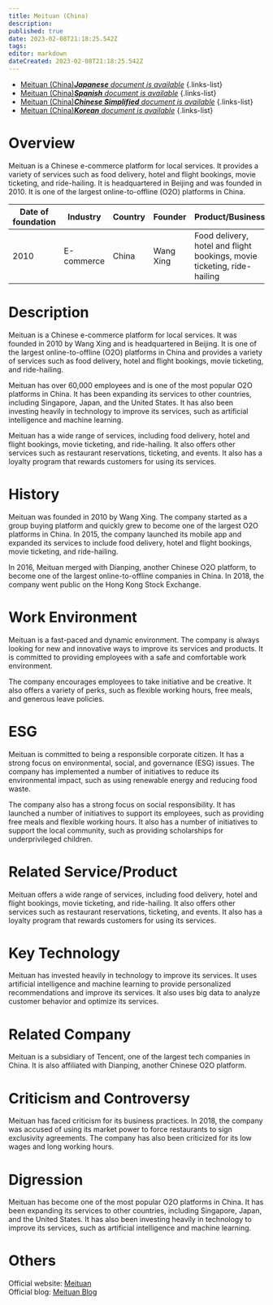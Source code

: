 ```yaml
---
title: Meituan (China)
description: 
published: true
date: 2023-02-08T21:18:25.542Z
tags: 
editor: markdown
dateCreated: 2023-02-08T21:18:25.542Z
---
```


- [Meituan (China)***Japanese** document is available*](/ja/Knowledge-base/Dictionary/Company/meituan-china)
{.links-list}
- [Meituan (China)***Spanish** document is available*](/es/Knowledge-base/Dictionary/Company/meituan-china)
{.links-list}
- [Meituan (China)***Chinese Simplified** document is available*](/zh/Knowledge-base/Dictionary/Company/meituan-china)
{.links-list}
- [Meituan (China)***Korean** document is available*](/ko/Knowledge-base/Dictionary/Company/meituan-china)
{.links-list}


# Overview
Meituan is a Chinese e-commerce platform for local services. It provides a variety of services such as food delivery, hotel and flight bookings, movie ticketing, and ride-hailing. It is headquartered in Beijing and was founded in 2010. It is one of the largest online-to-offline (O2O) platforms in China.

| Date of foundation | Industry | Country | Founder | Product/Business | Number of employees | Location of headquarters | Company website |
| ------------- | ------------- | ------------- | ------------- | ------------- | ------------- | ------------- | ------------- |
| 2010 | E-commerce | China | Wang Xing | Food delivery, hotel and flight bookings, movie ticketing, ride-hailing | 60,000+ | Beijing, China | [Meituan](https://www.meituan.com/) |

# Description
Meituan is a Chinese e-commerce platform for local services. It was founded in 2010 by Wang Xing and is headquartered in Beijing. It is one of the largest online-to-offline (O2O) platforms in China and provides a variety of services such as food delivery, hotel and flight bookings, movie ticketing, and ride-hailing.

Meituan has over 60,000 employees and is one of the most popular O2O platforms in China. It has been expanding its services to other countries, including Singapore, Japan, and the United States. It has also been investing heavily in technology to improve its services, such as artificial intelligence and machine learning.

Meituan has a wide range of services, including food delivery, hotel and flight bookings, movie ticketing, and ride-hailing. It also offers other services such as restaurant reservations, ticketing, and events. It also has a loyalty program that rewards customers for using its services.

# History
Meituan was founded in 2010 by Wang Xing. The company started as a group buying platform and quickly grew to become one of the largest O2O platforms in China. In 2015, the company launched its mobile app and expanded its services to include food delivery, hotel and flight bookings, movie ticketing, and ride-hailing.

In 2016, Meituan merged with Dianping, another Chinese O2O platform, to become one of the largest online-to-offline companies in China. In 2018, the company went public on the Hong Kong Stock Exchange.

# Work Environment
Meituan is a fast-paced and dynamic environment. The company is always looking for new and innovative ways to improve its services and products. It is committed to providing employees with a safe and comfortable work environment.

The company encourages employees to take initiative and be creative. It also offers a variety of perks, such as flexible working hours, free meals, and generous leave policies.

# ESG
Meituan is committed to being a responsible corporate citizen. It has a strong focus on environmental, social, and governance (ESG) issues. The company has implemented a number of initiatives to reduce its environmental impact, such as using renewable energy and reducing food waste.

The company also has a strong focus on social responsibility. It has launched a number of initiatives to support its employees, such as providing free meals and flexible working hours. It also has a number of initiatives to support the local community, such as providing scholarships for underprivileged children.

# Related Service/Product
Meituan offers a wide range of services, including food delivery, hotel and flight bookings, movie ticketing, and ride-hailing. It also offers other services such as restaurant reservations, ticketing, and events. It also has a loyalty program that rewards customers for using its services.

# Key Technology
Meituan has invested heavily in technology to improve its services. It uses artificial intelligence and machine learning to provide personalized recommendations and improve its services. It also uses big data to analyze customer behavior and optimize its services.

# Related Company
Meituan is a subsidiary of Tencent, one of the largest tech companies in China. It is also affiliated with Dianping, another Chinese O2O platform.

# Criticism and Controversy
Meituan has faced criticism for its business practices. In 2018, the company was accused of using its market power to force restaurants to sign exclusivity agreements. The company has also been criticized for its low wages and long working hours.

# Digression
Meituan has become one of the most popular O2O platforms in China. It has been expanding its services to other countries, including Singapore, Japan, and the United States. It has also been investing heavily in technology to improve its services, such as artificial intelligence and machine learning.

# Others
Official website: [Meituan](https://www.meituan.com/)  
Official blog: [Meituan Blog](https://tech.meituan.com/)